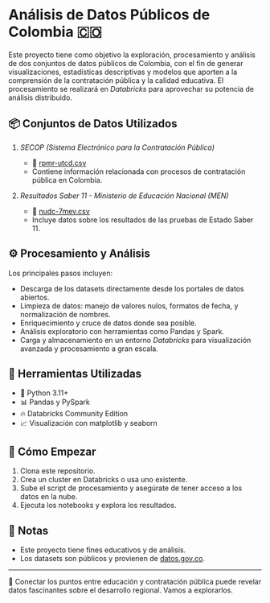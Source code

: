 # Análisis de Datos Públicos de Colombia 🇨🇴

Este proyecto tiene como objetivo la exploración, procesamiento y análisis de dos conjuntos de datos públicos de Colombia, con el fin de generar visualizaciones, estadísticas descriptivas y modelos que aporten a la comprensión de la contratación pública y la calidad educativa. El procesamiento se realizará en *Databricks* para aprovechar su potencia de análisis distribuido.

## 📦 Conjuntos de Datos Utilizados

1. *SECOP (Sistema Electrónico para la Contratación Pública)*  
   - 📄 [rpmr-utcd.csv](https://www.datos.gov.co/resource/rpmr-utcd.csv)  
   - Contiene información relacionada con procesos de contratación pública en Colombia.

2. *Resultados Saber 11 - Ministerio de Educación Nacional (MEN)*  
   - 📄 [nudc-7mev.csv](https://www.datos.gov.co/resource/nudc-7mev.csv)  
   - Incluye datos sobre los resultados de las pruebas de Estado Saber 11.

## ⚙ Procesamiento y Análisis

Los principales pasos incluyen:
- Descarga de los datasets directamente desde los portales de datos abiertos.
- Limpieza de datos: manejo de valores nulos, formatos de fecha, y normalización de nombres.
- Enriquecimiento y cruce de datos donde sea posible.
- Análisis exploratorio con herramientas como Pandas y Spark.
- Carga y almacenamiento en un entorno *Databricks* para visualización avanzada y procesamiento a gran escala.

## 🧰 Herramientas Utilizadas

- 🐍 Python 3.11+
- 📊 Pandas y PySpark
- 🔥 Databricks Community Edition
- 📈 Visualización con matplotlib y seaborn

## 🚀 Cómo Empezar

1. Clona este repositorio.
2. Crea un cluster en Databricks o usa uno existente.
3. Sube el script de procesamiento y asegúrate de tener acceso a los datos en la nube.
4. Ejecuta los notebooks y explora los resultados.

## 📌 Notas

- Este proyecto tiene fines educativos y de análisis.  
- Los datasets son públicos y provienen de [datos.gov.co](https://www.datos.gov.co/).

---

🎯 Conectar los puntos entre educación y contratación pública puede revelar datos fascinantes sobre el desarrollo regional. Vamos a explorarlos.